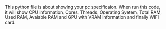 This python file is about showing your pc specificaion.
When run this code, it will show CPU information, Cores, Threads, Operating Syetem, Total RAM, Used RAM, Avaiable RAM and GPU with VRAM information and finally WIFI card.
